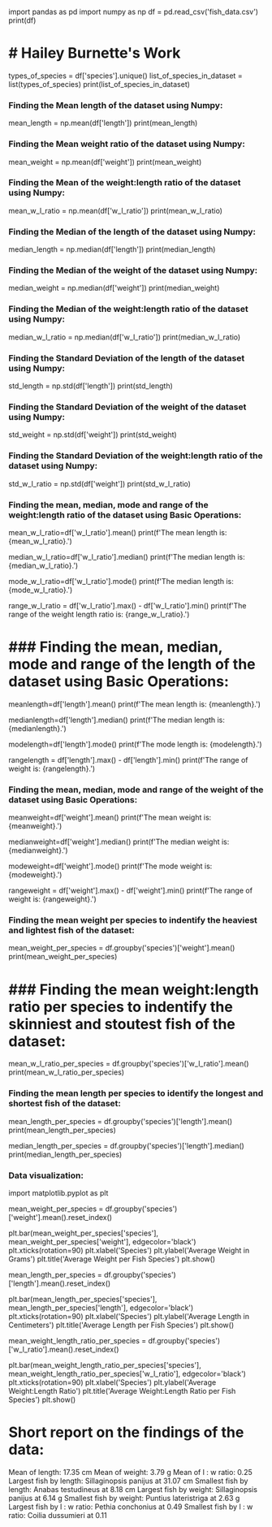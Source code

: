 
import pandas as pd
import numpy as np
df = pd.read_csv('fish_data.csv')
print(df)


# # Hailey Burnette's Work

types_of_species = df['species'].unique()
list_of_species_in_dataset = list(types_of_species)
print(list_of_species_in_dataset)


### Finding the Mean length of the dataset using Numpy:

mean_length = np.mean(df['length'])
print(mean_length)


### Finding the Mean weight ratio of the dataset using Numpy:

mean_weight = np.mean(df['weight'])
print(mean_weight)


### Finding the Mean of the weight:length ratio of the dataset using Numpy:
mean_w_l_ratio = np.mean(df['w_l_ratio'])
print(mean_w_l_ratio)


### Finding the Median of the length of the dataset using Numpy:

median_length = np.median(df['length'])
print(median_length)


### Finding the Median of the weight of the dataset using Numpy:

median_weight = np.median(df['weight'])
print(median_weight)


### Finding the Median of the weight:length ratio of the dataset using Numpy:

median_w_l_ratio = np.median(df['w_l_ratio'])
print(median_w_l_ratio)


### Finding the Standard Deviation of the length of the dataset using Numpy:

std_length = np.std(df['length'])
print(std_length)


### Finding the  Standard Deviation of the weight of the dataset using Numpy:

std_weight = np.std(df['weight'])
print(std_weight)


### Finding the Standard Deviation of the weight:length ratio of the dataset using Numpy:

std_w_l_ratio = np.std(df['weight'])
print(std_w_l_ratio)


### Finding the mean, median, mode and range of the weight:length ratio of the dataset using Basic Operations:

mean_w_l_ratio=df['w_l_ratio'].mean()
print(f'The mean length is: {mean_w_l_ratio}.')

median_w_l_ratio=df['w_l_ratio'].median()
print(f'The median length is: {median_w_l_ratio}.')

mode_w_l_ratio=df['w_l_ratio'].mode()
print(f'The median length is: {mode_w_l_ratio}.')

range_w_l_ratio = df['w_l_ratio'].max() - df['w_l_ratio'].min()
print(f'The range of the weight length ratio is: {range_w_l_ratio}.')


# ### Finding the mean, median, mode and range of the length of the dataset using Basic Operations:

meanlength=df['length'].mean()
print(f'The mean length is: {meanlength}.')

medianlength=df['length'].median()
print(f'The median length is: {medianlength}.')

modelength=df['length'].mode()
print(f'The mode length is: {modelength}.')

rangelength = df['length'].max() - df['length'].min()
print(f'The range of weight is: {rangelength}.')


### Finding the mean, median, mode and range of the weight of the dataset using Basic Operations:

meanweight=df['weight'].mean()
print(f'The mean weight is: {meanweight}.')

medianweight=df['weight'].median()
print(f'The median weight is: {medianweight}.')

modeweight=df['weight'].mode()
print(f'The mode weight is: {modeweight}.')

rangeweight = df['weight'].max() - df['weight'].min()
print(f'The range of weight is: {rangeweight}.')

### Finding the mean weight per species to indentify the heaviest and lightest fish of the dataset:

mean_weight_per_species = df.groupby('species')['weight'].mean()
print(mean_weight_per_species)


# ### Finding the mean weight:length ratio per species to indentify the skinniest and stoutest fish of the dataset:

mean_w_l_ratio_per_species = df.groupby('species')['w_l_ratio'].mean()
print(mean_w_l_ratio_per_species)

### Finding the mean length per species to identify the longest and shortest fish of the dataset:

mean_length_per_species = df.groupby('species')['length'].mean()
print(mean_length_per_species)

median_length_per_species = df.groupby('species')['length'].median()
print(median_length_per_species)


### Data visualization:


import matplotlib.pyplot as plt

mean_weight_per_species = df.groupby('species')['weight'].mean().reset_index()

plt.bar(mean_weight_per_species['species'], mean_weight_per_species['weight'], edgecolor='black')
plt.xticks(rotation=90)
plt.xlabel('Species')
plt.ylabel('Average Weight in Grams')
plt.title('Average Weight per Fish Species')
plt.show()


mean_length_per_species = df.groupby('species')['length'].mean().reset_index()

plt.bar(mean_length_per_species['species'], mean_length_per_species['length'], edgecolor='black')
plt.xticks(rotation=90)
plt.xlabel('Species')
plt.ylabel('Average Length in Centimeters')
plt.title('Average Length per Fish Species')
plt.show()

mean_weight_length_ratio_per_species = df.groupby('species')['w_l_ratio'].mean().reset_index()

plt.bar(mean_weight_length_ratio_per_species['species'], mean_weight_length_ratio_per_species['w_l_ratio'], edgecolor='black')
plt.xticks(rotation=90)
plt.xlabel('Species')
plt.ylabel('Average Weight:Length Ratio')
plt.title('Average Weight:Length Ratio per Fish Species')
plt.show()

# Short report on the findings of the data:
Mean of length: 17.35 cm
Mean of weight: 3.79 g
Mean of l : w ratio: 0.25
Largest fish by length: Sillaginopsis panijus at 31.07 cm
Smallest fish by length: Anabas testudineus at 8.18 cm
Largest fish by weight: Sillaginopsis panijus at 6.14 g
Smallest fish by weight: Puntius lateristriga at 2.63 g
Largest fish by l : w ratio: Pethia conchonius at 0.49
Smallest fish by l : w ratio: Coilia dussumieri at 0.11

